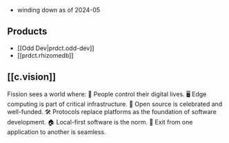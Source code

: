 
- winding down as of 2024-05

## Products

- [[Odd Dev|prdct.odd-dev]]
- [[prdct.rhizomedb]]

## [[c.vision]]

Fission sees a world where:
👤  People control their digital lives.
🖥  Edge computing is part of critical infrastructure.
🎉  Open source is celebrated and well-funded.
🛠  Protocols replace platforms as the foundation of software development.
🏠  Local-first software is the norm.
🔁  Exit from one application to another is seamless.